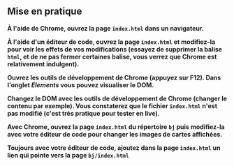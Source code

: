 ## Mise en pratique

**À l'aide de Chrome, ouvrez la page `index.html` dans un navigateur.**

**À l'aide d'un éditeur de code, ouvrez la page `index.html` et modifiez-la pour voir les effets de vos modifications (essayez de supprimer la balise `html`, et de ne pas fermer certaines balise, vous verrez que Chrome est relativement indulgent).**

**Ouvrez les outils de développement de Chrome (appuyez sur F12). Dans l'onglet _Elements_ vous pouvez visualiser le DOM.**

**Changez le DOM avec les outils de développement de Chrome (changer le contenu par exemple). Vous constaterez que le fichier `index.html` n'est pas modifié (c'est très pratique pour tester en live).**

**Avec Chrome, ouvrez la page `index.html` du répertoire `bj` puis modifiez-la avec votre éditeur de code pour changer les images de cartes affichées.**

**Toujours avec votre éditeur de code, ajoutez dans la page `index.html` un lien qui pointe vers la page `bj/index.html`**
